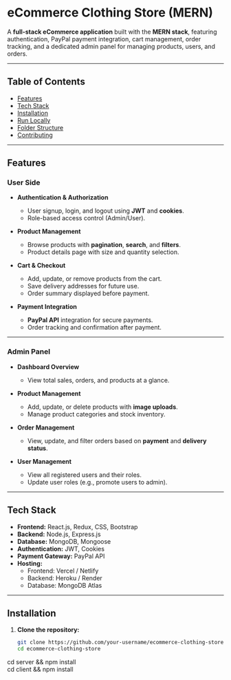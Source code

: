 # eCommerce Clothing Store (MERN)

A **full-stack eCommerce application** built with the **MERN stack**, featuring authentication, PayPal payment integration, cart management, order tracking, and a dedicated admin panel for managing products, users, and orders.

---

## Table of Contents
- [Features](#features)
- [Tech Stack](#tech-stack)
- [Installation](#installation)
- [Run Locally](#run-locally)
- [Folder Structure](#folder-structure)
- [Contributing](#contributing)

---

## Features

### User Side
- **Authentication & Authorization**  
  - User signup, login, and logout using **JWT** and **cookies**.  
  - Role-based access control (Admin/User).  

- **Product Management**  
  - Browse products with **pagination**, **search**, and **filters**.  
  - Product details page with size and quantity selection.

- **Cart & Checkout**  
  - Add, update, or remove products from the cart.  
  - Save delivery addresses for future use.  
  - Order summary displayed before payment.

- **Payment Integration**  
  - **PayPal API** integration for secure payments.  
  - Order tracking and confirmation after payment.

---

### Admin Panel
- **Dashboard Overview**  
  - View total sales, orders, and products at a glance.

- **Product Management**  
  - Add, update, or delete products with **image uploads**.  
  - Manage product categories and stock inventory.

- **Order Management**  
  - View, update, and filter orders based on **payment** and **delivery status**.

- **User Management**  
  - View all registered users and their roles.  
  - Update user roles (e.g., promote users to admin).

---

##  Tech Stack
- **Frontend:** React.js, Redux, CSS, Bootstrap  
- **Backend:** Node.js, Express.js  
- **Database:** MongoDB, Mongoose  
- **Authentication:** JWT, Cookies  
- **Payment Gateway:** PayPal API  
- **Hosting:**  
  - Frontend: Vercel / Netlify  
  - Backend: Heroku / Render  
  - Database: MongoDB Atlas

---

## Installation

1. **Clone the repository:**  
   ```bash
   git clone https://github.com/your-username/ecommerce-clothing-store.git
   cd ecommerce-clothing-store

cd server && npm install  
cd client && npm install  

